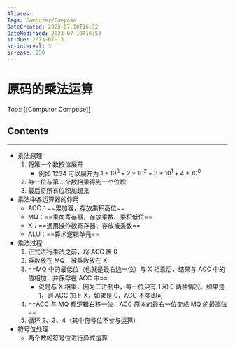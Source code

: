 ```yaml
---
Aliases: 
Tags: Computer/Compose 
DateCreated: 2023-07-10T16:32
DateModified: 2023-07-10T16:53
sr-due: 2023-07-13
sr-interval: 3
sr-ease: 250
---
```

# 原码的乘法运算
Top:: [[Computer Compose]]

## Contents
---
- 乘法原理
	1. 将第一个数按位展开
		- 例如 1234 可以展开为 $1*10^{3}+2*10^{2}+3*10^{1}+4*10^{0}$
	2. 每一位与第二个数相乘得到一个位积
	3. 最后将所有位积加起来
- 乘法中各运算器的作用
	- ACC：==累加器，存放乘积高位==
	- MQ：==乘商寄存器，存放乘数、乘积低位==
	- X：==通用操作数寄存器，存放被乘数==
	- ALU：==算术逻辑单元==
- 乘法过程
	1. 正式进行乘法之前，将 ACC 置 0
	2. 乘数放在 MQ，被乘数放在 X
	3. ==MQ 中的最低位（也就是最右边一位）与 X 相乘后，结果与 ACC 中的值相加，并保存在 ACC 中==
		- 说是与 X 相乘，因为二进制中，每一位只有 1 和 0 两种情况。如果是 1，则 ACC 加上 X，如果是 0，ACC 不变即可
	4. ==ACC 与 MQ 都逻辑右移一位，ACC 原本的最右一位变成 MQ 的最高位==
	5. 循环 2、3、4（其中符号位不参与运算）
- 符号位处理
	- 两个数的符号位进行异或运算
<!--SR:!2023-07-14,3,250!2023-08-20,31,270!2023-08-04,15,250!2023-08-13,20,250!2023-07-14,3,250!2023-07-14,3,250-->

